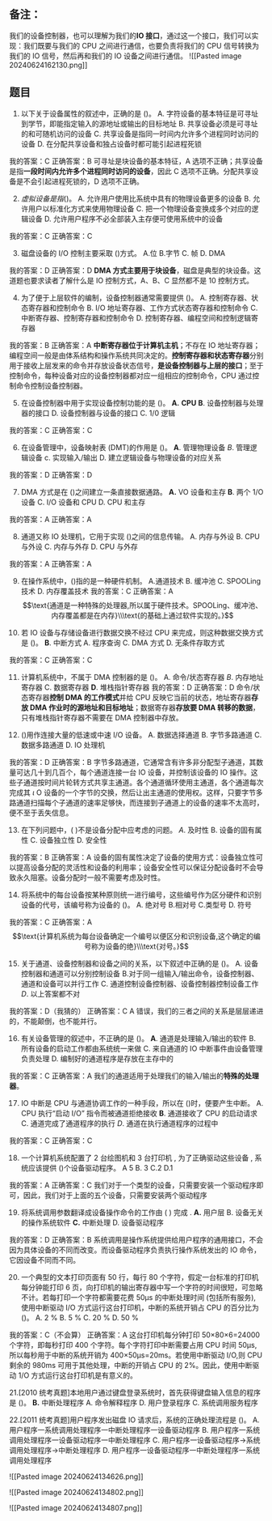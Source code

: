 ## 备注：
我们的设备控制器，也可以理解为我们的**IO 接口**，通过这一个接口，我们可以实现：我们既要与我们的 CPU 之间进行通信，也要负责将我们的 CPU 信号转换为我们的 IO 信号，然后再和我们的 IO 设备之间进行通信。
![[Pasted image 20240624162130.png]]




## 题目
01. 以下关于设备属性的叙述中，正确的是 ()。
A. 字符设备的基本特征是可寻址到学节，即能指定输入的源地址或输出的目标地址
B. 共享设备必须是可寻址的和可随机访问的设备
C. 共享设备是指同一时间内允许多个进程同时访问的设备
D. 在分配共享设备和独占设备时都可能引起进程死锁

我的答案：C
正确答案：B 可寻址是块设备的基本特征，A 选项不正确；共享设备是指**一段时间内允许多个进程同时访问的设备**，因此 C 选项不正确。分配共享设备是不会引起进程死锁的，D 选项不正确。

02. $虚 拟 设 备 是 指 ( )$。
A. 允许用户使用比系统中具有的物理设备更多的设备
B. 允许用户以标准化方式来使用物理设备
C. 把一个物理设备变换成多个对应的逻辑设备
D. 允许用户程序不必全部装入主存便可使用系统中的设备

我的答案：C
正确答案：C

03. 磁盘设备的 I/O 控制主要采取 ()方式。
A.位  B.字节  C. 帧  D. DMA

我的答案：D
正确答案：D **DMA 方式主要用于块设备**，磁盘是典型的块设备。这道题也要求读者了解什么是 IO 控制方式，A、B、C 显然都不是 10 控制方式。

04. 为了便于上层软件的编制，设备控制器通常需要提供 ()。
A. 控制寄存器、状态寄存器和控制命令
B. I/O 地址寄存器、工作方式状态寄存器和控制命令
C. 中断寄存器、控制寄存器和控制命令
D. 控制寄存器、编程空间和控制逻辑寄存器

我的答案：B
正确答案：A **中断寄存器位于计算机主机**；不存在 IO 地址寄存器；编程空间一般是由体系结构和操作系统共同决定的。**控制寄存器和状态寄存器**分别用于接收上层发来的命令并存放设备状态信号，**是设备控制器与上层的接口**；至于控制命令，每种设备对应的设备控制器都对应一组相应的控制命令，CPU 通过控制命令控制设备控制器。


05. 在设备控制器中用于实现设备控制功能的是 ()。
$\mathbf{A.~CPU}$
$\mathbf{B}.$ 设备控制器与处理器的接口
D. 设备控制器与设备的接口
C. 1/0 逻辑

我的答案：C
正确答案：C


06. 在设备管理中，设备映射表 (DMT)的作用是 ()。
$\mathbf{A} .$ 管理物理设备
$B.$ 管理逻辑设备
c. 实现输入/输出
D. 建立逻辑设备与物理设备的对应关系

我的答案：D
正确答案：D

07. DMA 方式是在 ()之间建立一条直接数据通路。
$\mathbf{A.}$ VO 设备和主存
$\mathbf{B}.$ 两个 1/O 设备
C. I/O 设备和 CPU
D. CPU 和主存

我的答案：A
正确答案：A


08. 通道又称 IO 处理机，它用于实现 ()之间的信息传输。
A. 内存与外设 B. CPU 与外设 C. 内存与外存 D. CPU 与外存

我的答案：A
正确答案：A

09. 在操作系统中，()指的是一种硬件机制。
A.通道技术 B. 缓冲池 C. SPOOLing 技术 D. 内存覆盖技术 
我的答案：C
正确答案：A $$\text{通道是一种特殊的处理器,所以属于硬件技术。SPOOLing、缓冲池、内存覆盖都是在内存}\\\text{的基础上通过软件实现的。}$$


10. 若 IO 设备与存储设备进行数据交换不经过 CPU 来完成，则这种数据交换方式是 ()。
$\mathbf{B}.$ 中断方式
A. 程序查询
C. DMA 方式
D. 无条件存取方式

我的答案：C
正确答案：C

11. 计算机系统中，不属于 DMA 控制器的是 ()。
A. 命令/状态寄存器
$B.$ 内存地址寄存器
C. 数据寄存器
$\mathbf{D} .$ 堆栈指针寄存器
我的答案：D
正确答案：D 命令/状态寄存器**控制 DMA 的工作模式**并给 CPU 反映它当前的状态，地址寄存器**存放 DMA 作业时的源地址和目标地址**；数据寄存器**存放要 DMA 转移的数据**，只有堆栈指针寄存器不需要在 DMA 控制器中存放。

 12. ()用作连接大量的低速或中速 I/O 设备。
A. 数据选择通道 
B. 字节多路通道 
C. 数据多路通道
D. IO 处理机

我的答案：D
正确答案：B 字节多路通道，它通常含有许多非分配型子通道，其数量可达几十到几百个，每个通道连接一台 IO 设备，并控制该设备的 IO 操作。这些子通道按时间片轮转方式共享主通道。各个通道循环使用主通道，各个通道每次完成其 $\iota$ O 设备的一个字节的交换，然后让出主通道的使用权。这样，只要字节多路通道扫描每个子通道的速率足够快，而连接到子通道上的设备的速率不太高时，便不至于丢失信息。

13. 在下列问题中，( )不是设备分配中应考虑的问题。
$A.$ 及时性 B. 设备的固有属性 C. 设备独立性 D. 安全性

我的答案：B
正确答案：A 设备的固有属性决定了设备的使用方式：设备独立性可以提高设备分配的灵活性和设备的利用率；设备安全性可以保证分配设备时不会导致永久阻塞。设备分配时一般不需要考虑及时性。


14. 将系统中的每台设备按某种原则统一进行编号，这些编号作为区分硬件和识别设备的代号，该编号称为设备的 ()。
A. 绝对号 B.相对号 C.类型号 D. 符号

我的答案：C
正确答案：A $$\text{计算机系统为每台设备确定一个编号以便区分和识别设备,这个确定的编号称为设备的绝}\\\text{对号。}$$


15. 关于通道、设备控制器和设备之间的关系，以下叙述中正确的是 ()。
A. 设备控制器和通道可以分别控制设备
B.对于同一组输入/输出命令，设备控制器、通道和设备可以并行工作
C. 通道控制设备控制器、设备控制器控制设备工作
$D.$ 以上答案都不对

我的答案：D（我猜的）
正确答案：C A 错误，我们的三者之间的关系是层层递进的，不能颠倒，也不能并行。

16. 有关设备管理的叙述中，不正确的是 ()。
$\mathbf{A}.$ 通道是处理输入/输出的软件
B. 所有设备的启动工作都由系统统一来做
C. 来自通道的 IO 中断事件由设备管理负责处理
D. 编制好的通道程序是存放在主存中的

我的答案：C
正确答案：A 我们的通道适用于处理我们的输入/输出的**特殊的处理器**。

17. IO 中断是 CPU 与通道协调工作的一种手段，所以在 ()时，便要产生中断。
A. CPU 执行“启动 I/O” 指令而被通道拒绝接收
$\mathbf{B}.$ 通道接收了 CPU 的启动请求
C. 通道完成了通道程序的执行 
$D.$ 通道在执行通道程序的过程中

我的答案：C
正确答案：C

18. 一个计算机系统配置了 2 台绘图机和 3 台打印机 , 为了正确驱动这些设备 , 系统应该提供 ()个设备驱动程序。
A 5
B. 3
C.2
D.1

我的答案：A
正确答案：C 我们对于一个类型的设备，只需要安装一个驱动程序即可，因此，我们对于上面的五个设备，只需要安装两个驱动程序


19. 将系统调用参数翻译成设备操作命令的工作由 ( ) 完成 .
$\mathbf{A.}$ 用户层 
B. 设备无关的操作系统软件
$\mathbf{C.}$ 中断处理
D. 设备驱动程序

我的答案：D
正确答案：B 系统调用是操作系统提供给用户程序的通用接口，不会因为具体设备的不同而改变。而设备驱动程序负责执行操作系统发出的 IO 命令，它因设备不同而不同。

20. 一个典型的文本打印页面有 50 行，每行 80 个字符，假定一台标准的打印机每分钟能打印 6 页，向打印机的输出寄存器中写一个字符的时间很短，可忽略不计。若每打印一个字符都需要花费 50μs 的中断处理时间 (包括所有服务), 使用中断驱动 I/O 方式运行这台打印机，中断的系统开销占 CPU 的百分比为 ()。
A. 2 $\%$ B. 5 $\%$ C. 20 $\%$ D. 50 $\%$

我的答案：C（不会算）
正确答案：A 这台打印机每分钟打印 50×80×6=24000 个字符，即每秒打印 400 个字符。每个字符打印中断需要占用 CPU 时间 50μs,所以每秒用于中断的系统开销为 400×50μs=20ms。若使用中断驱动 I/O,则 CPU 剩余的 980ms 可用于其他处理，中断的开销占 CPU 的 2%。因此，使用中断驱动 1/O 方式运行这台打印机是有意义的。

21.[2010 统考真题]本地用户通过键盘登录系统时，首先获得键盘输入信息的程序是 ()。
$\mathbf{B.}$ 中断处理程序
A. 命令解释程序
D. 用户登录程序
C. 系统调用服务程序

22.[2011 统考真题]用户程序发出磁盘 IO 请求后，系统的正确处理流程是 ()。
A. 用户程序一系统调用处理程序一中断处理程序一设备驱动程序
B. 用户程序一系统调用处理程序一设备驱动程序一中断处理程序
C. 用户程序一设备驱动程序→系统调用处理程序→中断处理程序
D. 用户程序一设备驱动程序一中断处理程序一系统调用处理程序

![[Pasted image 20240624134626.png]]

![[Pasted image 20240624134802.png]]


![[Pasted image 20240624134807.png]]

